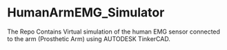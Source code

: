 # HumanArmEMG_Simulator
The Repo Contains Virtual simulation of the human EMG sensor connected to the arm (Prosthetic Arm) using AUTODESK TinkerCAD.
